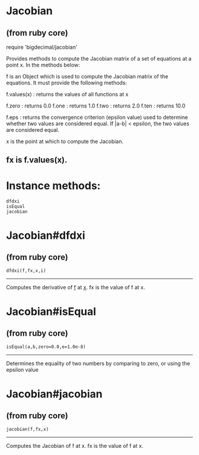 # Jacobian

(from ruby core)
---
require 'bigdecimal/jacobian'

Provides methods to compute the Jacobian matrix of a set of equations at a
point x. In the methods below:

f is an Object which is used to compute the Jacobian matrix of the equations.
It must provide the following methods:

f.values(x)
:   returns the values of all functions at x

f.zero
:   returns 0.0
f.one
:   returns 1.0
f.two
:   returns 2.0
f.ten
:   returns 10.0

f.eps
:   returns the convergence criterion (epsilon value) used to determine
    whether two values are considered equal. If |a-b| < epsilon, the two
    values are considered equal.


x is the point at which to compute the Jacobian.

fx is f.values(x).
---
# Instance methods:

    dfdxi
    isEqual
    jacobian

# Jacobian#dfdxi

(from ruby core)
---
    dfdxi(f,fx,x,i)

---

Computes the derivative of [f](i) at [x](i). fx is the value of f at x.


# Jacobian#isEqual

(from ruby core)
---
    isEqual(a,b,zero=0.0,e=1.0e-8)

---

Determines the equality of two numbers by comparing to zero, or using the
epsilon value


# Jacobian#jacobian

(from ruby core)
---
    jacobian(f,fx,x)

---

Computes the Jacobian of f at x. fx is the value of f at x.


